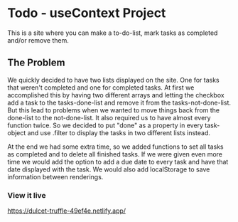 # Todo - useContext Project
This is a site where you can make a to-do-list, mark tasks as completed and/or remove them.

## The Problem
We quickly decided to have two lists displayed on the site. One for tasks that weren't completed and one for completed tasks. At first we accomplished this by having two different arrays and letting the checkbox add a task to the tasks-done-list and remove it from the tasks-not-done-list. But this lead to problems when we wanted to move things back from the done-list to the not-done-list. It also required us to have almost every function twice. So we decided to put "done" as a property in every task-object and use .filter to display the tasks in two different lists instead.

At the end we had some extra time, so we added functions to set all tasks as completed and to delete all finished tasks. If we were given even more time we would add the option to add a due date to every task and have that date displayed with the task. We would also add localStorage to save information between renderings.

### View it live

https://dulcet-truffle-49ef4e.netlify.app/
